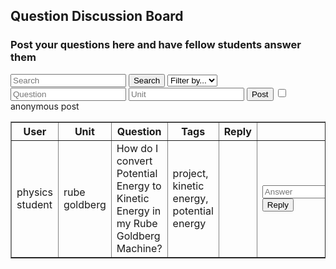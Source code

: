 <head>
	<script src="https://ajax.googleapis.com/ajax/libs/jquery/3.6.1/jquery.min.js"></script>
</head>

## Question Discussion Board

<h3>Post your questions here and have fellow students answer them</h3>

<!-- Create inputs for search and question -->

<input id="search" placeholder="Search">
<button onclick="search()">Search</button>
<select id="filter">
	<option>Filter by...</option>
	<option>unit</option>
</select>

<input id="question" placeholder="Question">
<input id="unit" placeholder="Unit">
<button onclick="post()">Post</button>
<input type = "checkbox"> anonymous post


<!-- Create table to display question posts -->

<table id="equationsTable" border="1" style="border-collapse: collapse;">
		<tr>
				<th>User</th>
                <th>Unit</th>
				<th>Question</th>
				<th>Tags</th>
				<th>Reply</th>
		</tr>
		<tr>
				<td>physics student</td>
                <td>rube goldberg</td>
				<td>How do I convert Potential Energy to Kinetic Energy in my Rube Goldberg Machine?</td>
				<td>project, kinetic energy, potential energy<td>
                <td><input id="answer" placeholder="Answer">
                <button onclick="reply()">Reply</button>
                </td>
		</tr>
</table>